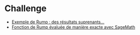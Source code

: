 # Challenge

- [Exemple de Rump : des résultats suprenants...](./challenge_rump.ipynb) 
- [Fonction de Rump évaluée de manière exacte avec SageMath](./sagemath_rump.ipynb)
